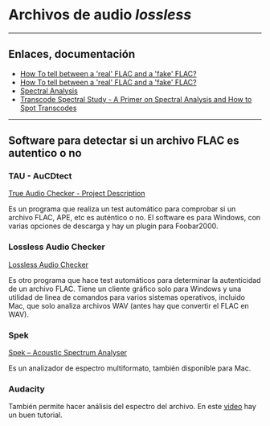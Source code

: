 # Archivos de audio _lossless_

---

## Enlaces, documentación

* [How To tell between a 'real' FLAC and a 'fake' FLAC?](https://www.head-fi.org/f/threads/how-to-tell-between-a-real-flac-and-a-fake-flac.442888/)
* [How To tell between a 'real' FLAC and a 'fake' FLAC?](http://www.just-hifi.com/How-To-tell-between-a-real-FLAC-and-a-fake-FLAC_10417596.html)
* [Spectral Analysis](https://opentrackers.org/whatinterviewprep.com/prepare-for-the-interview/spectral-analysis/index.html)
* [Transcode Spectral Study - A Primer on Spectral Analysis and How to Spot Transcodes](https://www.reddit.com/r/trap/comments/2bifbx/transcode_spectral_study_a_primer_on_spectral/)

---

## Software para detectar si un archivo FLAC es autentico o no

### TAU - AuCDtect

[True Audio Checker - Project Description](http://tausoft.org/wiki/True_Audio_Checker_Overview)

Es un programa que realiza un test automático para comprobar si un archivo FLAC, APE, etc es auténtico o no. El software es para Windows, con varias opciones de descarga y hay un plugin para Foobar2000.

### Lossless Audio Checker

[Lossless Audio Checker](http://losslessaudiochecker.com/)

Es otro programa que hace test automáticos para determinar la autenticidad de un archivo FLAC. Tiene un cliente gráfico solo para Windows y una utilidad de linea de comandos para varios sistemas operativos, incluido Mac, que solo analiza archivos WAV (antes hay que convertir el FLAC en WAV).

### Spek

[Spek – Acoustic Spectrum Analyser](http://spek.cc/)

Es un analizador de espectro multiformato, también disponible para Mac.

### Audacity

También permite hacer análisis del espectro del archivo. En este [video](https://www.youtube.com/watch?v=VZbZa99ocPU) hay un buen tutorial.
